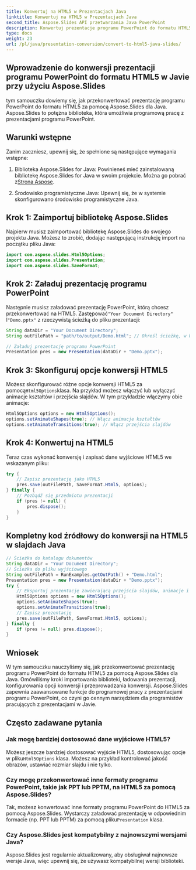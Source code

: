 ```yaml
---
title: Konwertuj na HTML5 w Prezentacjach Java
linktitle: Konwertuj na HTML5 w Prezentacjach Java
second_title: Aspose.Slides API przetwarzania Java PowerPoint
description: Konwertuj prezentacje programu PowerPoint do formatu HTML5 w Javie za pomocą Aspose.Slides. Naucz się automatyzować proces konwersji dzięki przykładom kodu krok po kroku.
type: docs
weight: 23
url: /pl/java/presentation-conversion/convert-to-html5-java-slides/
---
```


## Wprowadzenie do konwersji prezentacji programu PowerPoint do formatu HTML5 w Javie przy użyciu Aspose.Slides

tym samouczku dowiemy się, jak przekonwertować prezentację programu PowerPoint do formatu HTML5 za pomocą Aspose.Slides dla Java. Aspose.Slides to potężna biblioteka, która umożliwia programową pracę z prezentacjami programu PowerPoint.

## Warunki wstępne

Zanim zaczniesz, upewnij się, że spełnione są następujące wymagania wstępne:

1.  Biblioteka Aspose.Slides for Java: Powinieneś mieć zainstalowaną bibliotekę Aspose.Slides for Java w swoim projekcie. Można go pobrać z[Strona Aspose](https://products.aspose.com/slides/java/).

2. Środowisko programistyczne Java: Upewnij się, że w systemie skonfigurowano środowisko programistyczne Java.

## Krok 1: Zaimportuj bibliotekę Aspose.Slides

Najpierw musisz zaimportować bibliotekę Aspose.Slides do swojego projektu Java. Możesz to zrobić, dodając następującą instrukcję import na początku pliku Java:

```java
import com.aspose.slides.Html5Options;
import com.aspose.slides.Presentation;
import com.aspose.slides.SaveFormat;
```

## Krok 2: Załaduj prezentację programu PowerPoint

 Następnie musisz załadować prezentację PowerPoint, którą chcesz przekonwertować na HTML5. Zastępować`"Your Document Directory"` I`"Demo.pptx"` z rzeczywistą ścieżką do pliku prezentacji:

```java
String dataDir = "Your Document Directory";
String outFilePath = "path/to/output/Demo.html"; // Określ ścieżkę, w której chcesz zapisać wynik HTML5

// Załaduj prezentację programu PowerPoint
Presentation pres = new Presentation(dataDir + "Demo.pptx");
```

## Krok 3: Skonfiguruj opcje konwersji HTML5

 Możesz skonfigurować różne opcje konwersji HTML5 za pomocą`Html5Options`klasa. Na przykład możesz włączyć lub wyłączyć animacje kształtów i przejścia slajdów. W tym przykładzie włączymy obie animacje:

```java
Html5Options options = new Html5Options();
options.setAnimateShapes(true); // Włącz animacje kształtów
options.setAnimateTransitions(true); // Włącz przejścia slajdów
```

## Krok 4: Konwertuj na HTML5

Teraz czas wykonać konwersję i zapisać dane wyjściowe HTML5 we wskazanym pliku:

```java
try {
    // Zapisz prezentację jako HTML5
    pres.save(outFilePath, SaveFormat.Html5, options);
} finally {
    // Pozbądź się przedmiotu prezentacji
    if (pres != null) {
        pres.dispose();
    }
}
```

## Kompletny kod źródłowy do konwersji na HTML5 w slajdach Java

```java
// Ścieżka do katalogu dokumentów
String dataDir = "Your Document Directory";
// Ścieżka do pliku wyjściowego
String outFilePath = RunExamples.getOutPath() + "Demo.html";
Presentation pres = new Presentation(dataDir + "Demo.pptx");
try {
	// Eksportuj prezentację zawierającą przejścia slajdów, animacje i animacje kształtów do HTML5
	Html5Options options = new Html5Options();
	options.setAnimateShapes(true);
	options.setAnimateTransitions(true);
	// Zapisz prezentację
	pres.save(outFilePath, SaveFormat.Html5, options);
} finally {
	if (pres != null) pres.dispose();
}
```

## Wniosek

W tym samouczku nauczyliśmy się, jak przekonwertować prezentację programu PowerPoint do formatu HTML5 za pomocą Aspose.Slides dla Java. Omówiliśmy kroki importowania biblioteki, ładowania prezentacji, konfigurowania opcji konwersji i przeprowadzania konwersji. Aspose.Slides zapewnia zaawansowane funkcje do programowej pracy z prezentacjami programu PowerPoint, co czyni go cennym narzędziem dla programistów pracujących z prezentacjami w Javie.

## Często zadawane pytania

### Jak mogę bardziej dostosować dane wyjściowe HTML5?

Możesz jeszcze bardziej dostosować wyjście HTML5, dostosowując opcje w pliku`Html5Options` klasa. Możesz na przykład kontrolować jakość obrazów, ustawiać rozmiar slajdu i nie tylko.

### Czy mogę przekonwertować inne formaty programu PowerPoint, takie jak PPT lub PPTM, na HTML5 za pomocą Aspose.Slides?

 Tak, możesz konwertować inne formaty programu PowerPoint do HTML5 za pomocą Aspose.Slides. Wystarczy załadować prezentację w odpowiednim formacie (np. PPT lub PPTM) za pomocą pliku`Presentation` klasa.

### Czy Aspose.Slides jest kompatybilny z najnowszymi wersjami Java?

Aspose.Slides jest regularnie aktualizowany, aby obsługiwał najnowsze wersje Java, więc upewnij się, że używasz kompatybilnej wersji biblioteki.